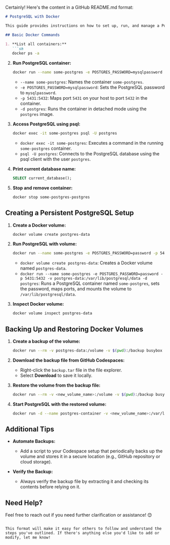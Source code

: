 Certainly! Here's the content in a GitHub README.md format:

```markdown
# PostgreSQL with Docker

This guide provides instructions on how to set up, run, and manage a PostgreSQL database using Docker, including how to back up and restore Docker volumes.

## Basic Docker Commands

1. **List all containers:**
   ```sh
   docker ps -a
   ```

2. **Run PostgreSQL container:**
   ```sh
   docker run --name some-postgres -e POSTGRES_PASSWORD=mysqlpassword -p 5431:5432 -d postgres
   ```
   - `--name some-postgres`: Names the container `some-postgres`.
   - `-e POSTGRES_PASSWORD=mysqlpassword`: Sets the PostgreSQL password to `mysqlpassword`.
   - `-p 5431:5432`: Maps port `5431` on your host to port `5432` in the container.
   - `-d postgres`: Runs the container in detached mode using the `postgres` image.

3. **Access PostgreSQL using psql:**
   ```sh
   docker exec -it some-postgres psql -U postgres
   ```
   - `docker exec -it some-postgres`: Executes a command in the running `some-postgres` container.
   - `psql -U postgres`: Connects to the PostgreSQL database using the psql client with the user `postgres`.

4. **Print current database name:**
   ```sql
   SELECT current_database();
   ```

5. **Stop and remove container:**
   ```sh
   docker stop some-postgres-postgres
   ```

## Creating a Persistent PostgreSQL Setup

1. **Create a Docker volume:**
   ```sh
   docker volume create postgres-data
   ```

2. **Run PostgreSQL with volume:**
   ```sh
   docker run --name some-postgres -e POSTGRES_PASSWORD=password -p 5431:5432 -v postgres-data:/var/lib/postgresql/data -d postgres
   ```
   - `docker volume create postgres-data`: Creates a Docker volume named `postgres-data`.
   - `docker run --name some-postgres -e POSTGRES_PASSWORD=password -p 5431:5432 -v postgres-data:/var/lib/postgresql/data -d postgres`: Runs a PostgreSQL container named `some-postgres`, sets the password, maps ports, and mounts the volume to `/var/lib/postgresql/data`.

3. **Inspect Docker volume:**
   ```sh
   docker volume inspect postgres-data
   ```

## Backing Up and Restoring Docker Volumes

1. **Create a backup of the volume:**
   ```sh
   docker run --rm -v postgres-data:/volume -v $(pwd):/backup busybox tar cvf /backup/backup.tar -C /volume ./
   ```

2. **Download the backup file from GitHub Codespaces:**
   - Right-click the `backup.tar` file in the file explorer.
   - Select **Download** to save it locally.

3. **Restore the volume from the backup file:**
   ```sh
   docker run --rm -v <new_volume_name>:/volume -v $(pwd):/backup busybox tar xvf /backup/backup.tar -C /volume
   ```

4. **Start PostgreSQL with the restored volume:**
   ```sh
   docker run -d --name postgres-container -v <new_volume_name>:/var/lib/postgresql/data -e POSTGRES_PASSWORD=yourpassword postgres
   ```

## Additional Tips

- **Automate Backups:**
  - Add a script to your Codespace setup that periodically backs up the volume and stores it in a secure location (e.g., GitHub repository or cloud storage).

- **Verify the Backup:**
  - Always verify the backup file by extracting it and checking its contents before relying on it.

## Need Help?

Feel free to reach out if you need further clarification or assistance! 😊
```

This format will make it easy for others to follow and understand the steps you've outlined. If there's anything else you'd like to add or modify, let me know!